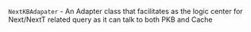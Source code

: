 `NextKBAdapater` - An Adapter class that facilitates as the logic center for Next/NextT
related query as it can talk to both PKB and Cache
